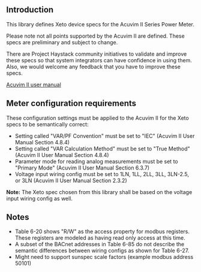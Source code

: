 ## Introduction

This library defines Xeto device specs for the Acuvim II Series Power Meter.

Please note not all points supported by the Acuvim II are defined.  These specs are preliminary and subject to change.

There are Project Haystack community initiatives to validate and improve these specs so that system integrators can have confidence in using them.  Also, we would welcome any feedback that you have to improve these specs.

[Acuvim II user manual](https://accucdn.accuenergy.com/wp-content/uploads/Acuvim-II-Power-Meter-User-Manual-1040E1303.pdf)

## Meter configuration requirements

These configuration settings must be applied to the Acuvim II for the Xeto specs to be semantically correct:

 * Setting called "VAR/PF Convention" must be set to "IEC" (Acuvim II User Manual Section 4.8.4)
 * Setting called "VAR Calculation Method" must be set to "True Method" (Acuvim II User Manual Section 4.8.4)
 * Parameter mode for reading analog measurements must be set to "Primary Mode" (Acuvim II User Manual Section 6.3.7)
 * Voltage input wiring config must be set to 1LN, 1LL, 2LL, 3LL, 3LN-2.5, or 3LN (Acuvim II User Manual Section 2.3.2)

**Note:**  The Xeto spec chosen from this library shall be based on the voltage input wiring config as well.

## Notes

 * Table 6-20 shows "R/W" as the access property for modbus registers.  These registers are modeled as having read only access at this time.
 * A subset of the BACnet addresses in Table 6-85 do not describe the semantic differences between wiring configs as shown for Table 6-27.
 * Might need to support sunspec scale factors (example modbus address 50101)

